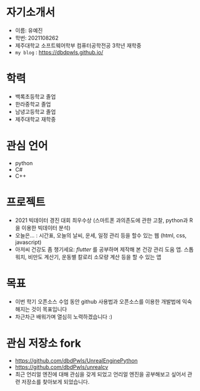 # 자기소개서
- 이름: 유예진
- 학번: 2021108262
- 제주대학교 소프트웨어학부 컴퓨터공학전공 3학년 재학중
- `my blog` : https://dbdpwls.github.io/

# 학력
- 백록초등학교 졸업
- 한라중학교 졸업
- 남녕고등학교 졸업
- 제주대학교 재학중

# 관심 언어
- python
- C#
- C++

# 프로젝트
- 2021 빅데이터 경진 대회 최우수상 (스마트폰 과의존도에 관한 고찰, python과 R을 이용한 빅데이터 분석)
- 오늘은... : 시간표, 오늘의 날씨, 운세, 일정 관리 등을 할수 있는 웹 (html, css, javascript)
- 아저씨 건강도 좀 챙기세요: *flutter* 를 공부하며 제작해 본 건강 관리 도움 앱. 스톱워치, 비만도 계산기, 운동별 칼로리 소모량 계산 등을 할 수 있는 앱

# 목표
- 이번 학기 오픈소스 수업 동안 github 사용법과 오픈소스를 이용한 개발법에 익숙해지는 것이 목표입니다
- 차근차근 배워가며 열심히 노력하겠습니다 :)

# 관심 저장소 fork
- https://github.com/dbdPwls/UnrealEnginePython
- https://github.com/dbdPwls/unrealcv
- 최근 언리얼 엔진에 대해 관심을 갖게 되었고 언리얼 엔진을 공부해보고 싶어서 관련 저장소를 찾아보게 되었습니다.
